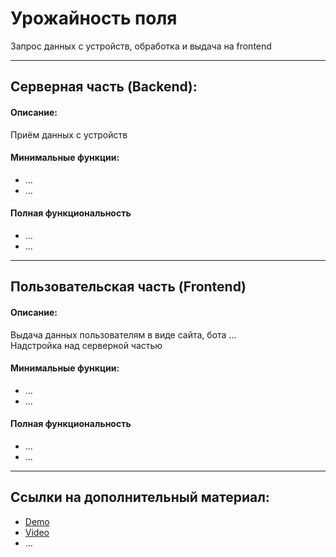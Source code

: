 # Урожайность поля
Запрос данных с устройств, обработка и выдача на frontend
***
## Серверная часть (Backend):
#### Описание: 
Приём данных с устройств

#### Минимальные функции:
* ...
* ...
#### Полная функциональность
* ...
* ...

***
## Пользовательская часть (Frontend)
#### Описание: 
Выдача данных пользователям в виде сайта, бота ...  
Надстройка над серверной частью
#### Минимальные функции:
* ...
* ...
#### Полная функциональность
* ...
* ...
***

## Ссылки на дополнительный материал:
* [Demo](url)
* [Video](url)
* ...
